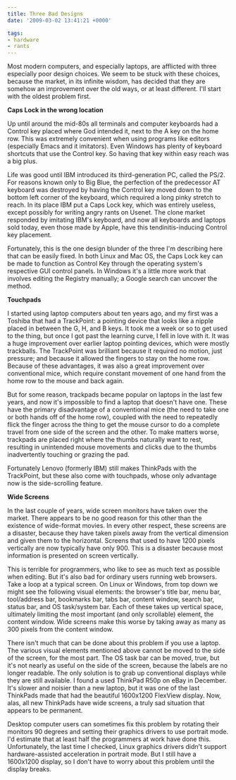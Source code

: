 ```yaml
---
title: Three Bad Designs
date: '2009-03-02 13:41:21 +0000'

tags:
- hardware
- rants
---
```

Most modern computers, and especially laptops, are afflicted with three especially poor design choices.  We seem to be stuck with these choices, because the market, in its infinite wisdom, has decided that they are somehow an improvement over the old ways, or at least different.  I'll start with the oldest problem first.

**Caps Lock in the wrong location**

Up until around the mid-80s all terminals and computer keyboards had a Control key placed where God intended it, next to the A key on the home row.  This was extremely convenient when using programs like editors (especially Emacs and it imitators).  Even Windows has plenty of keyboard shortcuts that use the Control key.  So having that key within easy reach was a big plus.

Life was good until IBM introduced its third-generation PC, called the PS/2.  For reasons known only to Big Blue, the perfection of the predecessor AT keyboard was destroyed by having the Control key moved down to the bottom left corner of the keyboard, which required a long pinky stretch to reach.  In its place IBM put a Caps Lock key, which was entirely useless, except possibly for writing angry rants on Usenet.  The clone market responded by imitating IBM's keyboard, and now all keyboards and laptops sold today, even those made by Apple, have this tendinitis-inducing Control key placement.

Fortunately, this is the one design blunder of the three I'm describing here that can be easily fixed.  In both Linux and Mac OS, the Caps Lock key can be made to function as Control Key through the operating system's respective GUI control panels.  In Windows it's a little more work that involves editing the Registry manually; a Google search can uncover the method.

**Touchpads**

I started using laptop computers about ten years ago, and my first was a Toshiba that had a TrackPoint: a pointing device that looks like a nipple placed in between the G, H, and B keys.  It took me a week or so to get used to the thing, but once I got past the learning curve, I fell in love with it.  It was a huge improvement over earlier laptop pointing devices, which were mostly trackballs.  The TrackPoint was brilliant because it required no motion, just pressure; and because it allowed the fingers to stay on the home row.  Because of these advantages, it was also a great improvement over conventional mice, which require constant movement of one hand from the home row to the mouse and back again.

But for some reason, trackpads became popular on laptops in the last few years, and now it's impossible to find a laptop that doesn't have one.  These have the primary disadvantage of a conventional mice (the need to take one or both hands off of the home row), coupled with the need to repeatedly flick the finger across the thing to get the mouse cursor to do a complete travel from one side of the screen and the other.  To make matters worse, trackpads are placed right where the thumbs naturally want to rest, resulting in unintended mouse movements and clicks due to the thumbs inadvertently touching or grazing the pad.

Fortunately Lenovo (formerly IBM) still makes ThinkPads with the TrackPoint, but these also come with touchpads, whose only advantage now is the side-scrolling feature.

**Wide Screens**

In the last couple of years, wide screen monitors have taken over the market.  There appears to be no good reason for this other than the existence of wide-format movies.  In every other respect, these screens are a disaster, because they have taken pixels away from the vertical dimension and given them to the horizontal.  Screens that used to have 1200 pixels vertically are now typically have only 900.  This is a disaster because most information is presented on screen vertically.

This is terrible for programmers, who like to see as much text as possible when editing. But it's also bad for ordinary users running web browsers.  Take a loop at a typical screen.  On Linux or Windows, from top down we might see the following visual elements: the browser's title bar, menu bar, tool/address bar, bookmarks bar, tabs bar, content window, search bar, status bar, and OS task/system bar.  Each of these takes up vertical space, ultimately limiting the most important (and only scrollable) element, the content window.  Wide screens make this worse by taking away as many as 300 pixels from the content window.

There isn't much that can be done about this problem if you use a laptop.  The various visual elements mentioned above cannot be moved to the side of the screen, for the most part.  The OS task bar can be moved, true, but it's not nearly as useful on the side of the screen, because the labels are no longer readable.  The only solution is to grab up conventional displays while they are still available.  I found a used ThinkPad R50p on eBay in December.  It's slower and noisier than a new laptop, but it was one of the last ThinkPads made that had the beautiful 1600x1200 FlexView display.  Now, alas, all new ThinkPads have wide screens, a truly sad situation that appears to be permanent.

Desktop computer users can sometimes fix this problem by rotating their monitors 90 degrees and setting their graphics drivers to use portrait mode.  I'd estimate that at least half the programmers at work have done this.  Unfortunately, the last time I checked, Linux graphics drivers didn't support hardware-assisted acceleration in portrait mode.  But I still have a 1600x1200 display, so I don't have to worry about this problem until the display breaks.
